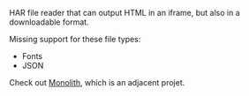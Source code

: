 HAR file reader that can output HTML in an iframe, but also in a downloadable format.

Missing support for these file types:
* Fonts
* JSON

Check out [Monolith](https://github.com/Y2Z/monolith), which is an adjacent projet.